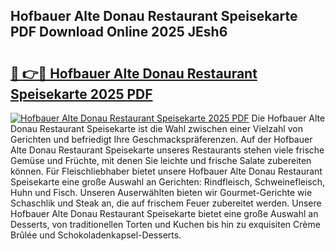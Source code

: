 ## Hofbauer Alte Donau Restaurant Speisekarte PDF Download Online 2025 JEsh6

# <h2><a href="http://gcbcwqk.nevu.top/?p=Hofbauer+Alte+Donau+Restaurant+Speisekarte">🔗 👉🔴 Hofbauer Alte Donau Restaurant Speisekarte 2025 PDF</a></h2>

[![Hofbauer Alte Donau Restaurant Speisekarte 2025 PDF](https://i.imgur.com/dBaPXMq.png)](http://gcbcwqk.nevu.top/?p=Hofbauer+Alte+Donau+Restaurant+Speisekarte)
Die Hofbauer Alte Donau Restaurant Speisekarte ist die Wahl zwischen einer Vielzahl von Gerichten und befriedigt Ihre Geschmackspräferenzen. Auf der Hofbauer Alte Donau Restaurant Speisekarte unseres Restaurants stehen viele frische Gemüse und Früchte, mit denen Sie leichte und frische Salate zubereiten können. Für Fleischliebhaber bietet unsere Hofbauer Alte Donau Restaurant Speisekarte eine große Auswahl an Gerichten: Rindfleisch, Schweinefleisch, Huhn und Fisch. Unseren Auserwählten bieten wir Gourmet-Gerichte wie Schaschlik und Steak an, die auf frischem Feuer zubereitet werden. Unsere Hofbauer Alte Donau Restaurant Speisekarte bietet eine große Auswahl an Desserts, von traditionellen Torten und Kuchen bis hin zu exquisiten Crème Brûlée und Schokoladenkapsel-Desserts.
